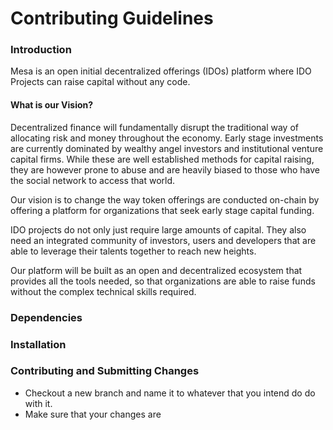 # Contributing Guidelines

### Introduction

Mesa is an open initial decentralized offerings (IDOs) platform where IDO Projects can raise capital without any code. 

#### What is our Vision?

Decentralized finance will fundamentally disrupt the traditional way of allocating risk and money throughout the economy. Early stage investments are currently dominated by wealthy angel investors and institutional venture capital firms. While these are well established methods for capital raising, they are however prone to abuse and are heavily biased to those who have the social network to access that world. 

Our vision is to change the way token offerings are  conducted on-chain by offering a platform for organizations that seek early stage capital funding.

IDO projects do not only just require large amounts of capital. They also need an integrated community of investors, users and developers that are able to leverage their talents together to reach new heights.

Our platform will be built as an open and decentralized ecosystem that provides all the tools needed, so that organizations are able to raise funds without the complex technical skills required. 

 


### Dependencies


### Installation


### Contributing and Submitting Changes

- Checkout a new branch and name it to whatever that you intend do do with it.
- Make sure that your changes are